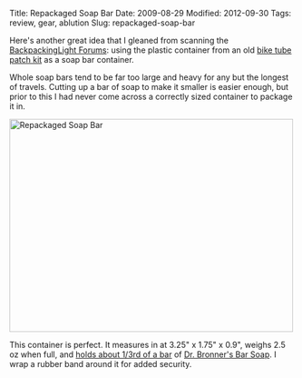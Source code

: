 Title: Repackaged Soap Bar
Date: 2009-08-29
Modified: 2012-09-30
Tags: review, gear, ablution
Slug: repackaged-soap-bar

Here's another great idea that I gleaned from scanning the <a href="http://www.backpackinglight.com/cgi-bin/backpackinglight/forums/index.html?id=9sTyccSp:216.254.23.78">BackpackingLight Forums</a>: using the plastic container from an old <a href="http://www.rei.com/product/747197">bike tube patch kit</a> as a soap bar container.

Whole soap bars tend to be far too large and heavy for any but the longest of travels. Cutting up a bar of soap to make it smaller is easier enough, but prior to this I had never come across a correctly sized container to package it in.

<a href="http://www.flickr.com/photos/pigmonkey/3868770543/" title="Repackaged Soap Bar by Pig Monkey, on Flickr"><img src="http://farm3.static.flickr.com/2569/3868770543_7b83e7a027.jpg" width="500" height="375" alt="Repackaged Soap Bar" /></a>

This container is perfect. It measures in at 3.25" x 1.75" x 0.9", weighs 2.5 oz when full, and <a href="http://www.flickr.com/photos/pigmonkey/3869553772/">holds about 1/3rd of a bar</a> of <a href="http://www.drbronner.com/DBMS/BAR.htm">Dr. Bronner's Bar Soap</a>. I wrap a rubber band around it for added security.
